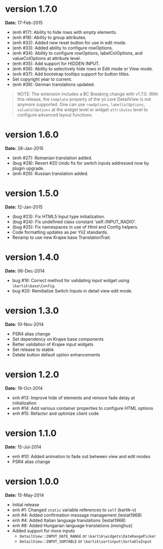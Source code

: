 version 1.7.0
=============
**Date:** 17-Feb-2015

- (enh #17): Ability to hide rows with empty elements.
- (enh #18): Ability to group attributes.
- (enh #32): Added new reset button for use in edit mode.
- (enh #33): Added ability to configure rowOptions.
- (enh #34): Ability to configure rowOptions, labelColOptions, and valueColOptions at attribute level.
- (enh #35): Add support for HIDDEN INPUT.
- (enh #36): Ability to selectively hide rows in Edit mode or View mode.
- (enh #37): Add bootstrap tooltips support for button titles.
- Set copyright year to current.
- (enh #38): German translations updated.

> NOTE: The extension includes a BC Breaking change with v1.7.0. With this release, the `template` property of the yii core DetailView is not anymore supported. One can use `rowOptions`, `labelColOptions`, `valueColOptions` at the widget level or widget `attributes` level to configure advanced layout functions.

version 1.6.0
=============
**Date:** 28-Jan-2015

- (enh #27): Romanian translation added.
- (bug #28): Revert #20 Undo fix for switch inputs addressed now by plugin upgrade.
- (enh #29): Russian translation added.

version 1.5.0
=============
**Date:** 12-Jan-2015

- (bug #23): Fix HTML5 Input type initialization.
- (bug #24): Fix undefined class constant 'self::INPUT_RADIO'.
- (bug #25): Fix namespaces in use of Html and Config helpers.
- Code formatting updates as per Yii2 standards.
- Revamp to use new Krajee base TranslationTrait.

version 1.4.0
=============
**Date:** 06-Dec-2014

- bug #16: Correct method for validating input widget using `\kartik\base\Config`.
- bug #20: Reinitialize Switch Inputs in detail view edit mode.

version 1.3.0
=============
**Date:** 10-Nov-2014

- PSR4 alias change
- Set dependency on Krajee base components
- Better validation of Krajee input widgets 
- Set release to stable
- Delete button default option enhancements

version 1.2.0
=============
**Date:** 19-Oct-2014

- enh #13: Improve hide of elements and remove fade delay at initialization
- enh #14: Add various container properties to configure HTML options
- enh #15: Refactor and optimize client code

version 1.1.0
=============
**Date:** 15-Jul-2014

- enh #10: Added animation to fade out between view and edit modes
- PSR4 alias change

version 1.0.0
=============
**Date:** 15-May-2014

- Initial release
- enh #1: Changed `static` variable references to `self` (kartik-v)
- enh #4: Added confirmation message management (lestat1968)
- enh #4: Added Italian language translations (lestat1968)
- enh #8: Added Hungarian language translations (monghuz)
- Added support for more inputs
  - `DetailView::INPUT_DATE_RANGE` or `\kartik\widgets\DateRangePicker`
  - `DetailView::INPUT_SORTABLE` or `\kartik\sortinput\SortableInput`